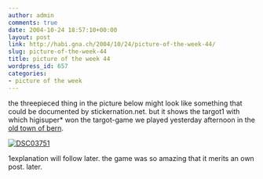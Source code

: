 ```yaml
---
author: admin
comments: true
date: 2004-10-24 18:57:10+00:00
layout: post
link: http://habi.gna.ch/2004/10/24/picture-of-the-week-44/
slug: picture-of-the-week-44
title: picture of the week 44
wordpress_id: 657
categories:
- picture of the week
---
```


the threepieced thing in the picture below might look like something that could be documented by stickernation.net. but it shows the targot1 with which higisuper* won the targot-game we played yesterday afternoon in the [old town of bern](http://map.search.ch/bern/rathausgasse-1?z=1024).

[![DSC03751](http://habi.gna.ch/blog/images/DSC03751-tm.jpg)](http://habi.gna.ch/blog/images/DSC03751.JPG)  



1explanation will follow later. the game was so amazing that it merits an own post. later.
